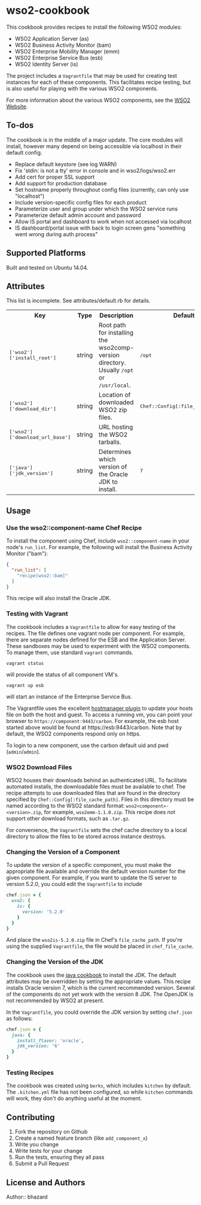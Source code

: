 # wso2-cookbook

This cookbook provides recipes to install the following WSO2 modules:

* WSO2 Application Server (as)
* WSO2 Business Activity Monitor (bam)
* WSO2 Enterprise Mobility Manager (emm)
* WSO2 Enterprise Service Bus (esb)
* WSO2 Identity Server (is)

The project includes a `Vagrantfile` that may be used for creating test instances
for each of these components.  This facilitates recipe testing, but is also
useful for playing with the various WSO2 components.

For more information about the various WSO2 components, see the [WSO2 Website](http://wso2.com/products/).

## To-dos

The cookbook is in the middle of a major update.  The core modules will install,
however many depend on being accessible via localhost in their default config.

* Replace default keystore (see log WARN)
* Fix 'stdin: is not a tty' error in console and in wso2/logs/wso2.err
* Add cert for proper SSL support
* Add support for production database
* Set hostname properly throughout config files (currently, can only use "localhost")
* Include version-specific config files for each product
* Parameterize user and group under which the WSO2 service runs
* Parameterize default admin account and password
* Allow IS portal and dashboard to work when not accessed via localhost
* IS dashboard/portal issue with back to login screen gens "something went wrong during auth process"

## Supported Platforms

Built and tested on Ubuntu 14.04.

## Attributes

This list is incomplete.  See attributes/default.rb for details.

<table>
  <tr>
    <th>Key</th>
    <th>Type</th>
    <th>Description</th>
    <th>Default</th>
  </tr>
  <tr>
    <td><tt>['wso2']['install_root']</tt></td>
    <td>string</td>
    <td>Root path for installing the wso2comp-version directory.  Usually <code>/opt</code> or <code>/usr/local</code>.</td>
    <td><tt>/opt</tt></td>
  </tr>
  <tr>
    <td><tt>['wso2']['download_dir']</tt></td>
    <td>string</td>
    <td>Location of downloaded WSO2 zip files.</td>
    <td><tt>Chef::Config[:file_cache_path]</tt></td>
  </tr>
  <tr>
    <td><tt>['wso2']['download_url_base']</tt></td>
    <td>string</td>
    <td>URL hosting the WSO2 tarballs.</td>
    <td><tt></tt></td>
  </tr>
  <tr>
    <td><tt>['java']['jdk_version']</tt></td>
    <td>string</td>
    <td>Determines which version of the Oracle JDK to install.</td>
    <td><tt>7</tt></td>
  </tr>
</table>

## Usage

### Use the wso2::component-name Chef Recipe

To install the component using Chef, include `wso2::component-name` in your 
node's `run_list`.  For example, the following will install the Business 
Activity Monitor ("bam"):

```json
{
  "run_list": [
    "recipe[wso2::bam]"
  ]
}
```

This recipe will also install the Oracle JDK.

### Testing with Vagrant

The cookbook includes a `Vagrantfile` to allow for easy testing of the
recipes.  The file defines one vagrant node per component.  For example, there
are separate nodes defined for the ESB and the Application Server.  These 
sandboxes may be used to experiment with the WSO2 components.  To manage them,
use standard `vagrant` commands.

```
vagrant status
```

will provide the status of all component VM's.

```
vagrant up esb
```

will start an instance of the Enterprise Service Bus.

The Vagrantfile uses the excellent 
[hostmanager plugin](https://github.com/smdahlen/vagrant-hostmanager) to 
update your hosts file on both the host and guest.  To access a running vm, 
you can point your browser to `https://component:9443/carbon`.  For example, the 
esb host started above would be found at
https://esb:9443/carbon.  Note that by default, the WSO2 components respond only
on https.

To login to a new component, use the carbon default uid and pwd (`admin`/`admin`).

### WSO2 Download Files

WSO2 houses their downloads behind an authenticated URL.  To facilitate automated
installs, the downloadable files must be available to chef.  The recipe 
attempts to use downloaded files that are found in the directory
specified by `Chef::Config[:file_cache_path]`.
Files in this directory must be named according to the WSO2 standard format: `wso2<component>-<version>.zip`,
for example, `wso2emm-1.1.0.zip`.  This recipe does not support other download
formats, such as `.tar.gz`.  

For convenience, the `Vagrantfile` sets the chef cache directory to a local
directory to allow the files to be stored across instance destroys.

### Changing the Version of a Component

To update the version of a specific component, you must make the appropriate
file available and override the default version number for the given component.
For example, if you want to update the IS server to version 5.2.0, you could 
edit the `Vagrantfile` to include

```ruby
chef.json = {
  wso2: {
    is: {
      version: '5.2.0'
    }
  }
}
```

And place the `wso2is-5.2.0.zip` file in Chef's `file_cache_path`.  If you're using
the supplied `Vagrantfile`, the file would be placed in `chef_file_cache`.

### Changing the Version of the JDK

The cookbook uses the [java cookbook](https://supermarket.chef.io/cookbooks/java)
to install the JDK.  The default attributes may be overridden by setting the
appropriate values.  This recipe installs Oracle version 7, which is the current
recommended version.  Several of the components do not yet work with the version
8 JDK.  The OpenJDK is not recommended by WSO2 at present.

In the `Vagrantfile`, you could override the JDK version by setting `chef.json`
as follows:

```ruby
chef.json = {
  java: {
    install_flavor: 'oracle',
    jdk_version: '6'
  }
}
```

### Testing Recipes

The cookbook was created using `berks`, which includes `kitchen` by default.
The `.kitchen.yml` file has not been configured, so while `kitchen` commands
will work, they don't do anything useful at the moment.  

## Contributing

1. Fork the repository on Github
2. Create a named feature branch (like `add_component_x`)
3. Write you change
4. Write tests for your change
5. Run the tests, ensuring they all pass
6. Submit a Pull Request

## License and Authors

Author:: bhazard
